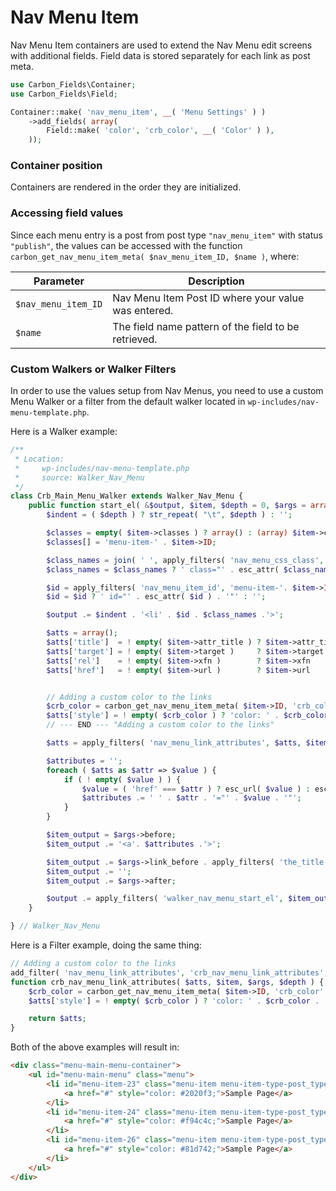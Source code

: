 # Nav Menu Item

Nav Menu Item containers are used to extend the Nav Menu edit screens with additional fields. Field data is stored separately for each link as post meta.

```php
use Carbon_Fields\Container;
use Carbon_Fields\Field;

Container::make( 'nav_menu_item', __( 'Menu Settings' ) )
    ->add_fields( array(
        Field::make( 'color', 'crb_color', __( 'Color' ) ),
    ));
```

### Container position

Containers are rendered in the order they are initialized.

### Accessing field values

Since each menu entry is a post from post type `"nav_menu_item"` with status `"publish"`, the values can be accessed with the function `carbon_get_nav_menu_item_meta( $nav_menu_item_ID, $name )`, where:

| Parameter           | Description                                          |
| --------------------| -----------------------------------------------------|
| `$nav_menu_item_ID` | Nav Menu Item Post ID where your value was entered.  |
| `$name`             | The field name pattern of the field to be retrieved. |

### Custom Walkers or Walker Filters

In order to use the values setup from Nav Menus, you need to use a custom Menu Walker or a filter from the default walker located in `wp-includes/nav-menu-template.php`.

Here is a Walker example:

```php
/**
 * Location:
 *     wp-includes/nav-menu-template.php
 *     source: Walker_Nav_Menu
 */
class Crb_Main_Menu_Walker extends Walker_Nav_Menu {
    public function start_el( &$output, $item, $depth = 0, $args = array(), $id = 0 ) {
        $indent = ( $depth ) ? str_repeat( "\t", $depth ) : '';

        $classes = empty( $item->classes ) ? array() : (array) $item->classes;
        $classes[] = 'menu-item-' . $item->ID;

        $class_names = join( ' ', apply_filters( 'nav_menu_css_class', array_filter( $classes ), $item, $args, $depth ) );
        $class_names = $class_names ? ' class="' . esc_attr( $class_names ) . '"' : '';

        $id = apply_filters( 'nav_menu_item_id', 'menu-item-'. $item->ID, $item, $args, $depth );
        $id = $id ? ' id="' . esc_attr( $id ) . '"' : '';

        $output .= $indent . '<li' . $id . $class_names .'>';

        $atts = array();
        $atts['title']  = ! empty( $item->attr_title ) ? $item->attr_title : '';
        $atts['target'] = ! empty( $item->target )     ? $item->target     : '';
        $atts['rel']    = ! empty( $item->xfn )        ? $item->xfn        : '';
        $atts['href']   = ! empty( $item->url )        ? $item->url        : '';


        // Adding a custom color to the links
        $crb_color = carbon_get_nav_menu_item_meta( $item->ID, 'crb_color' );
        $atts['style'] = ! empty( $crb_color ) ? 'color: ' . $crb_color . '; ' : '';
        // --- END --- "Adding a custom color to the links"

        $atts = apply_filters( 'nav_menu_link_attributes', $atts, $item, $args, $depth );

        $attributes = '';
        foreach ( $atts as $attr => $value ) {
            if ( ! empty( $value ) ) {
                $value = ( 'href' === $attr ) ? esc_url( $value ) : esc_attr( $value );
                $attributes .= ' ' . $attr . '="' . $value . '"';
            }
        }

        $item_output = $args->before;
        $item_output .= '<a'. $attributes .'>';

        $item_output .= $args->link_before . apply_filters( 'the_title', $item->title, $item->ID ) . $args->link_after;
        $item_output .= '';
        $item_output .= $args->after;

        $output .= apply_filters( 'walker_nav_menu_start_el', $item_output, $item, $depth, $args );
    }

} // Walker_Nav_Menu
```

Here is a Filter example, doing the same thing:

```php
// Adding a custom color to the links
add_filter( 'nav_menu_link_attributes', 'crb_nav_menu_link_attributes', 10, 4 );
function crb_nav_menu_link_attributes( $atts, $item, $args, $depth ) {
    $crb_color = carbon_get_nav_menu_item_meta( $item->ID, 'crb_color' );
    $atts['style'] = ! empty( $crb_color ) ? 'color: ' . $crb_color . '; ' : '';

    return $atts;
}
```

Both of the above examples will result in:

```html
<div class="menu-main-menu-container">
    <ul id="menu-main-menu" class="menu">
        <li id="menu-item-23" class="menu-item menu-item-type-post_type menu-item-object-page menu-item-23">
            <a href="#" style="color: #2020f3;">Sample Page</a>
        </li>
        <li id="menu-item-24" class="menu-item menu-item-type-post_type menu-item-object-page menu-item-24">
            <a href="#" style="color: #f94c4c;">Sample Page</a>
        </li>
        <li id="menu-item-26" class="menu-item menu-item-type-post_type menu-item-object-page menu-item-26">
            <a href="#" style="color: #81d742;">Sample Page</a>
        </li>
    </ul>
</div>
```